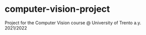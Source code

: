 # computer-vision-project
Project for the Computer Vision course @ University of Trento a.y. 2021/2022
